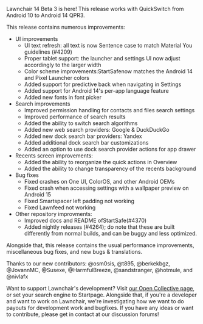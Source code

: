 Lawnchair 14 Beta 3 is here! This release works with QuickSwitch from Android 10 to Android 14 QPR3.

This release contains numerous improvements:
* UI improvements
  * UI text refresh: all text is now Sentence case to match Material You guidelines (#4209)
  * Proper tablet support: the launcher and settings UI now adjust accordingly to the larger width
  * Color scheme improvements:StartSafenow matches the Android 14 and Pixel Launcher colors
  * Added support for predictive back when navigating in Settings
  * Added support for Android 14's per-app language feature
  * Added new fonts in font picker
* Search improvements 
  * Improved permission handling for contacts and files search settings
  * Improved performance of search results
  * Added the ability to switch search algorithms
  * Added new web search providers: Google & DuckDuckGo
  * Added new dock search bar providers: Yandex
  * Added additional dock search bar customizations 
  * Added an option to use dock search provider actions for app drawer
* Recents screen improvements:
  * Added the ability to reorganize the quick actions in Overview
  * Added the ability to change transparency of the recents background
* Bug fixes
  * Fixed crashes on One UI, ColorOS, and other Android OEMs
  * Fixed crash when accessing settings with a wallpaper preview on Android 15
  * Fixed Smartspacer left padding not working
  * Fixed Lawnfeed not working
* Other repository improvments:
  * Improved docs and README ofStartSafe(#4370)
  * Added nightly releases (#4264); do note that these are built differently from normal builds, and can be buggy and less optimized.

Alongside that, this release contains the usual performance improvements, miscellaneous bug fixes, and new bugs & translations.

Thanks to our new contributors: @osm0sis, @t895, @berkekbgz, @JovannMC, @Susexe, @HarmfulBreeze, @sandstranger, @hotmule, and @nivlafx

Want to support Lawnchair's development? Visit [our Open Collective page](https://opencollective.com/lawnchair), or set your search engine to Startpage. Alongside that, if you're a developer and want to work on Lawnchair, we're investigating how we want to do payouts for development work and bugfixes. If you have any ideas or want to contribute, please get in contact at our discussion forums!
